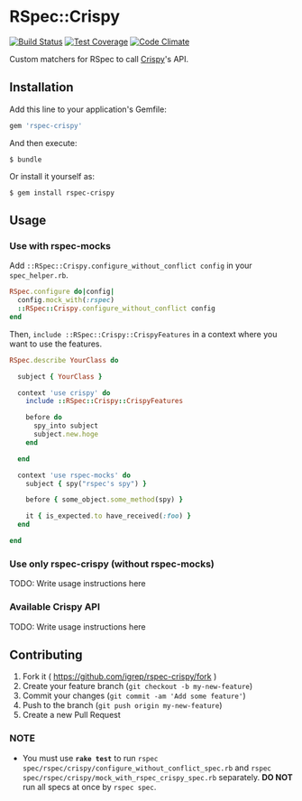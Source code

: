 # RSpec::Crispy

[![Build Status](https://travis-ci.org/igrep/rspec-crispy.svg?branch=master)](https://travis-ci.org/igrep/rspec-crispy)
[![Test Coverage](https://codeclimate.com/github/igrep/rspec-crispy/badges/coverage.svg)](https://codeclimate.com/github/igrep/rspec-crispy)
[![Code Climate](https://codeclimate.com/github/igrep/rspec-crispy/badges/gpa.svg)](https://codeclimate.com/github/igrep/rspec-crispy)

Custom matchers for RSpec to call [Crispy](https://github.com/igrep/crispy)'s API.

## Installation

Add this line to your application's Gemfile:

```ruby
gem 'rspec-crispy'
```

And then execute:

    $ bundle

Or install it yourself as:

    $ gem install rspec-crispy

## Usage

### Use with rspec-mocks

Add `::RSpec::Crispy.configure_without_conflict config` in your `spec_helper.rb`.

```ruby
RSpec.configure do|config|
  config.mock_with(:rspec)
  ::RSpec::Crispy.configure_without_conflict config
end
```

Then, `include ::RSpec::Crispy::CrispyFeatures` in a context where you want to use the features.

```ruby
RSpec.describe YourClass do

  subject { YourClass }

  context 'use crispy' do
    include ::RSpec::Crispy::CrispyFeatures

    before do
      spy_into subject
      subject.new.hoge
    end

  end

  context 'use rspec-mocks' do
    subject { spy("rspec's spy") }

    before { some_object.some_method(spy) }

    it { is_expected.to have_received(:foo) }
  end

end
```

### Use only rspec-crispy (without rspec-mocks)

TODO: Write usage instructions here

### Available Crispy API

TODO: Write usage instructions here

## Contributing

1. Fork it ( https://github.com/igrep/rspec-crispy/fork )
2. Create your feature branch (`git checkout -b my-new-feature`)
3. Commit your changes (`git commit -am 'Add some feature'`)
4. Push to the branch (`git push origin my-new-feature`)
5. Create a new Pull Request

### NOTE

- You must use **`rake test`** to run `rspec spec/rspec/crispy/configure_without_conflict_spec.rb` and `rspec spec/rspec/crispy/mock_with_rspec_crispy_spec.rb` separately. **DO NOT** run all specs at once by `rspec spec`.
